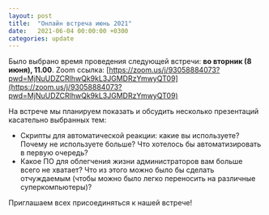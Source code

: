 ```yaml
---
layout: post
title:  "Онлайн встреча июнь 2021"
date:   2021-06-04 00:00:00 +0300
categories: update
---
```

Было выбрано время проведения следующей встречи: **во вторник (8 июня), 11.00**. Zoom ссылка: [https://zoom.us/j/93058884073?pwd=MjNuUDZCRlhwQk9kL3JGMDRzYmwyQT09](https://zoom.us/j/93058884073?pwd=MjNuUDZCRlhwQk9kL3JGMDRzYmwyQT09)

На встрече мы планируем показать и обсудить несколько презентаций касательно выбранных тем:
- Скрипты для автоматической реакции: какие вы используете? Почему не используете больше? Что хотелось бы автоматизировать в первую очередь?
- Какое ПО для облегчения жизни администраторов вам больше всего не хватает? Что из этого можно было бы сделать отчуждаемым (чтобы можно было легко переносить на различные суперкомпьютеры)?

Приглашаем всех присоединяться к нашей встрече! 
